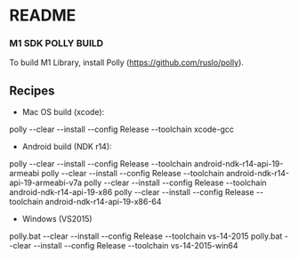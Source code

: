 # README #


### M1 SDK POLLY BUILD ###

To build M1 Library, install Polly (https://github.com/ruslo/polly).

## Recipes ##

* Mac OS build (xcode):

polly  --clear --install --config Release --toolchain xcode-gcc

* Android build (NDK r14):

polly --clear --install --config Release --toolchain android-ndk-r14-api-19-armeabi
polly --clear --install --config Release --toolchain android-ndk-r14-api-19-armeabi-v7a
polly --clear --install --config Release --toolchain android-ndk-r14-api-19-x86
polly --clear --install --config Release --toolchain android-ndk-r14-api-19-x86-64

* Windows (VS2015)

polly.bat --clear --install --config Release --toolchain vs-14-2015
polly.bat --clear --install --config Release --toolchain vs-14-2015-win64